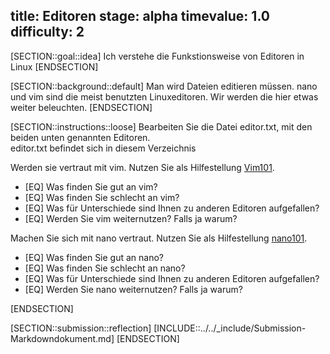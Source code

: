 title: Editoren
stage: alpha
timevalue: 1.0
difficulty: 2
---

[SECTION::goal::idea]
Ich verstehe die Funkstionsweise von Editoren in Linux
[ENDSECTION]

[SECTION::background::default]
Man wird Dateien editieren müssen. nano und vim sind die meist benutzten Linuxeditoren.
Wir werden die hier etwas weiter beleuchten.
[ENDSECTION]

[SECTION::instructions::loose]
Bearbeiten Sie die Datei editor.txt, mit den beiden unten genannten Editoren.  
editor.txt befindet sich in diesem Verzeichnis

Werden sie vertraut mit vim. Nutzen Sie als Hilfestellung [Vim101](https://www.linuxfoundation.org/blog/blog/classic-sysadmin-vim-101-a-beginners-guide-to-vim).

- [EQ] Was finden Sie gut an vim?
- [EQ] Was finden Sie schlecht an vim?
- [EQ] Was für Unterschiede sind Ihnen zu anderen Editoren aufgefallen?
- [EQ] Werden Sie vim weiternutzen? Falls ja warum?

Machen Sie sich mit nano vertraut. Nutzen Sie als Hilfestellung [nano101](https://linuxize.com/post/how-to-use-nano-text-editor/).

- [EQ] Was finden Sie gut an nano?
- [EQ] Was finden Sie schlecht an nano?
- [EQ] Was für Unterschiede sind Ihnen zu anderen Editoren aufgefallen?
- [EQ] Werden Sie nano weiternutzen? Falls ja warum?

[ENDSECTION]

[SECTION::submission::reflection]
[INCLUDE::../../_include/Submission-Markdowndokument.md]
[ENDSECTION]
